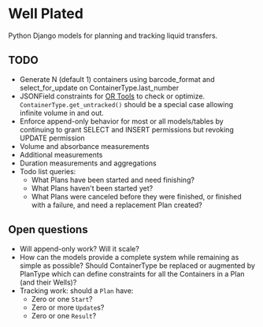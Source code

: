 # Well Plated

Python Django models for planning and tracking liquid transfers.

## TODO
* Generate N (default 1) containers using barcode_format and select_for_update on ContainerType.last_number
* JSONField constraints for [OR Tools](https://developers.google.com/optimization/cp/cp_example) to check or optimize. `ContainerType.get_untracked()` should be a special case allowing infinite volume in and out.
* Enforce append-only behavior for most or all models/tables by continuing to grant SELECT and INSERT permissions but revoking UPDATE permission
* Volume and absorbance measurements
* Additional measurements
* Duration measurements and aggregations
* Todo list queries:
    * What Plans have been started and need finishing?
    * What Plans haven't been started yet?
    * What Plans were canceled before they were finished, or finished with a failure, and need a replacement Plan created?

## Open questions
* Will append-only work? Will it scale?
* How can the models provide a complete system while remaining as simple as possible? Should ContainerType be replaced or augmented by PlanType which can define constraints for all the Containers in a Plan (and their Wells)?
* Tracking work: should a `Plan` have:
    * Zero or one `Start`?
    * Zero or more `Update`s?
    * Zero or one `Result`?
